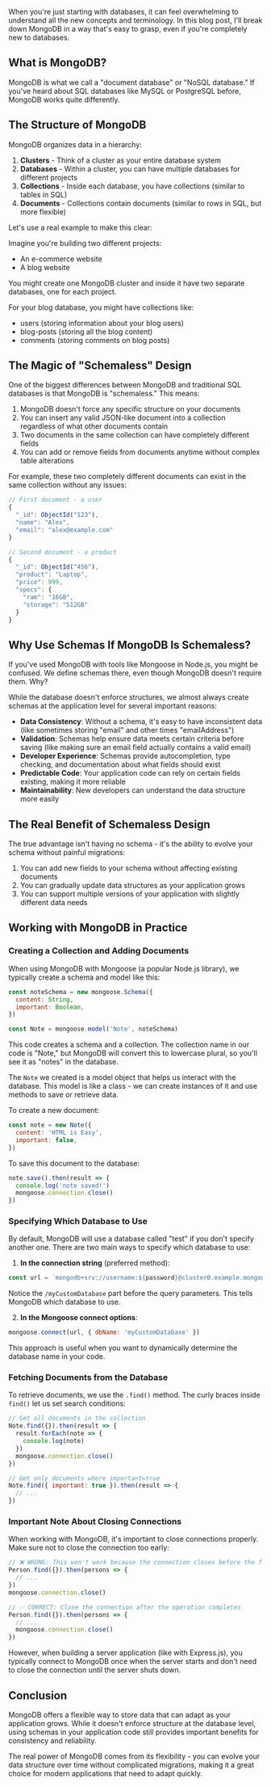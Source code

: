 

When you're just starting with databases, it can feel overwhelming to understand all the new concepts and terminology. In this blog post, I'll break down MongoDB in a way that's easy to grasp, even if you're completely new to databases.

## What is MongoDB?

MongoDB is what we call a "document database" or "NoSQL database." If you've heard about SQL databases like MySQL or PostgreSQL before, MongoDB works quite differently.

## The Structure of MongoDB

MongoDB organizes data in a hierarchy:

1. **Clusters** - Think of a cluster as your entire database system
2. **Databases** - Within a cluster, you can have multiple databases for different projects
3. **Collections** - Inside each database, you have collections (similar to tables in SQL)
4. **Documents** - Collections contain documents (similar to rows in SQL, but more flexible)

Let's use a real example to make this clear:

Imagine you're building two different projects:

- An e-commerce website
- A blog website

You might create one MongoDB cluster and inside it have two separate databases, one for each project.

For your blog database, you might have collections like:

- users (storing information about your blog users)
- blog-posts (storing all the blog content)
- comments (storing comments on blog posts)

## The Magic of "Schemaless" Design

One of the biggest differences between MongoDB and traditional SQL databases is that MongoDB is "schemaless." This means:

1. MongoDB doesn't force any specific structure on your documents
2. You can insert any valid JSON-like document into a collection regardless of what other documents contain
3. Two documents in the same collection can have completely different fields
4. You can add or remove fields from documents anytime without complex table alterations

For example, these two completely different documents can exist in the same collection without any issues:

```js
// First document - a user
{
  "_id": ObjectId("123"),
  "name": "Alex",
  "email": "alex@example.com"
}

// Second document - a product
{
  "_id": ObjectId("456"),
  "product": "Laptop",
  "price": 999,
  "specs": {
    "ram": "16GB",
    "storage": "512GB"
  }
}
```

## Why Use Schemas If MongoDB Is Schemaless?

If you've used MongoDB with tools like Mongoose in Node.js, you might be confused. We define schemas there, even though MongoDB doesn't require them. Why?

While the database doesn't enforce structures, we almost always create schemas at the application level for several important reasons:

- **Data Consistency**: Without a schema, it's easy to have inconsistent data (like sometimes storing "email" and other times "emailAddress")
- **Validation**: Schemas help ensure data meets certain criteria before saving (like making sure an email field actually contains a valid email)
- **Developer Experience**: Schemas provide autocompletion, type checking, and documentation about what fields should exist
- **Predictable Code**: Your application code can rely on certain fields existing, making it more reliable
- **Maintainability**: New developers can understand the data structure more easily

## The Real Benefit of Schemaless Design

The true advantage isn't having no schema - it's the ability to evolve your schema without painful migrations:

1. You can add new fields to your schema without affecting existing documents
2. You can gradually update data structures as your application grows
3. You can support multiple versions of your application with slightly different data needs

## Working with MongoDB in Practice

### Creating a Collection and Adding Documents

When using MongoDB with Mongoose (a popular Node.js library), we typically create a schema and model like this:

```js
const noteSchema = new mongoose.Schema({
  content: String,
  important: Boolean,
})

const Note = mongoose.model('Note', noteSchema)
```

This code creates a schema and a collection. The collection name in our code is "Note," but MongoDB will convert this to lowercase plural, so you'll see it as "notes" in the database.

The `Note` we created is a model object that helps us interact with the database. This model is like a class - we can create instances of it and use methods to save or retrieve data.

To create a new document:

```js
const note = new Note({
  content: 'HTML is Easy',
  important: false,
})
```

To save this document to the database:

```js
note.save().then(result => {
  console.log('note saved!')
  mongoose.connection.close()
})
```

### Specifying Which Database to Use

By default, MongoDB will use a database called "test" if you don't specify another one. There are two main ways to specify which database to use:

1. **In the connection string** (preferred method):

```js
const url = `mongodb+srv://username:${password}@cluster0.example.mongodb.net/myCustomDatabase?retryWrites=true&w=majority`
```

Notice the `/myCustomDatabase` part before the query parameters. This tells MongoDB which database to use.

2. **In the Mongoose connect options**:

```js
mongoose.connect(url, { dbName: 'myCustomDatabase' })
```

This approach is useful when you want to dynamically determine the database name in your code.

### Fetching Documents from the Database

To retrieve documents, we use the `.find()` method. The curly braces inside `find()` let us set search conditions:

```js
// Get all documents in the collection
Note.find({}).then(result => {
  result.forEach(note => {
    console.log(note)
  })
  mongoose.connection.close()
})

// Get only documents where important=true
Note.find({ important: true }).then(result => {
  // ...
})
```

### Important Note About Closing Connections

When working with MongoDB, it's important to close connections properly. Make sure not to close the connection too early:

```js
// ❌ WRONG: This won't work because the connection closes before the find operation completes
Person.find({}).then(persons => {
  // ...
})
mongoose.connection.close()

// ✅ CORRECT: Close the connection after the operation completes
Person.find({}).then(persons => {
  // ...
  mongoose.connection.close()
})
```

However, when building a server application (like with Express.js), you typically connect to MongoDB once when the server starts and don't need to close the connection until the server shuts down.

## Conclusion

MongoDB offers a flexible way to store data that can adapt as your application grows. While it doesn't enforce structure at the database level, using schemas in your application code still provides important benefits for consistency and reliability.

The real power of MongoDB comes from its flexibility - you can evolve your data structure over time without complicated migrations, making it a great choice for modern applications that need to adapt quickly.